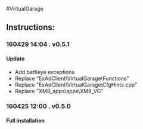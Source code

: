 #VirtualGarage  
## Instructions:   

### 160429 14:04 . v0.5.1  
#### Update  
* Add battleye exceptions  
* Replace "ExAdClient\VirtualGarage\Functions"
* Replace "ExAdClient\VirtualGarage\CfgHints.cpp"
* Replace "XM8_apps\apps\XM8_VG"
 
### 160425 12:00 . v0.5.0  
#### Full installation